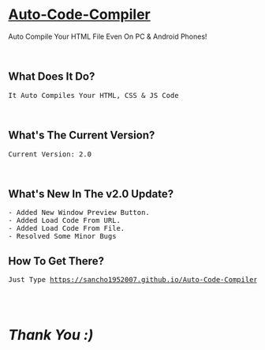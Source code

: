# [Auto-Code-Compiler](https://sancho1952007.github.io/Auto-Code-Compiler/)
Auto Compile Your HTML File Even On PC &amp; Android Phones!

<br>

## What Does It Do?
<pre>It Auto Compiles Your HTML, CSS & JS Code</pre>

<br>

## What's The Current Version?
<pre>Current Version: 2.0</pre>

<br>

## What's New In The v2.0 Update?
<pre>
- Added New Window Preview Button.
- Added Load Code From URL.
- Added Load Code From File.
- Resolved Some Minor Bugs
</pre>

## How To Get There?
<pre>Just Type <a href="https://sancho1952007.github.io/Auto-Code-Compiler">https://sancho1952007.github.io/Auto-Code-Compiler</a> In Your Address Bar To Get To The Site...</pre>

<br><br>

# ***Thank You :)***
